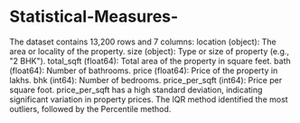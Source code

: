# Statistical-Measures-
The dataset contains 13,200 rows and 7 columns:
location (object): The area or locality of the property.
size (object): Type or size of property (e.g., "2 BHK").
total_sqft (float64): Total area of the property in square feet.
bath (float64): Number of bathrooms.
price (float64): Price of the property in lakhs.
bhk (int64): Number of bedrooms.
price_per_sqft (int64): Price per square foot.
price_per_sqft has a high standard deviation, indicating significant variation in property prices.
The IQR method identified the most outliers, followed by the Percentile method.

